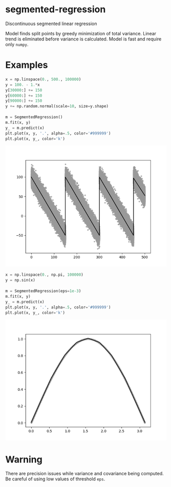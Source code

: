 # segmented-regression
Discontinuous segmented linear regression

Model finds split points by greedy minimization of total variance. Linear trend is eliminated before variance is calculated.
Model is fast and require only `numpy`.

# Examples
```python
x = np.linspace(0., 500., 100000)
y = 100. - 1.*x
y[30000:] += 150
y[60000:] += 150
y[90000:] += 150
y += np.random.normal(scale=10, size=y.shape)

m = SegmentedRegression()
m.fit(x, y)
y_ = m.predict(x)
plt.plot(x, y, '.', alpha=.5, color='#999999')
plt.plot(x, y_, color='k')
```
![alt text](/img/simple_saw.png "Simple saw example")

```python
x = np.linspace(0., np.pi, 100000)
y = np.sin(x)

m = SegmentedRegression(eps=1e-3)
m.fit(x, y)
y_ = m.predict(x)
plt.plot(x, y, '.', alpha=.5, color='#999999')
plt.plot(x, y_, color='k')
```
![alt text](/img/sin.png "Sin example")

# Warning
There are precision issues while variance and covariance being computed. Be careful of using low values of threshold `eps`.